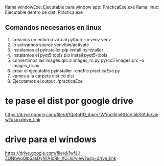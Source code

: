 Rama windowExe: Ejecutable para window app: PracticaExe.exe
Rama linux:  Ejecutable dentro de dist: Practica.exe


## Comandos necesarios en linux


1. creamos un entorno virtual
  python -m venv venv
2. lo activamos
   source venv/bin/activate
3. instalamos el pyinstaller
  pip install pyinstaller
4.  instalamos el pyqt5 tools
   pip install pyqt5-tools
5.  convertimos las images.qrc a images_rc.py
  pyrcc5 images.qrc -o images_rc.py
6. crear el ejecutable
  pyinstaller -onefile practicaExe.py
7.  vamos a la carpeta dist
  cd dist
8. Ejecutamos el output
   ./practicaExe
# te pase el dist por google drive
https://drive.google.com/file/d/1QofoRD_jbpmTWYooI5heROcVl5ldGAJo/view?usp=drive_link


# drive para el windows
https://drive.google.com/file/d/1wfJJ-ZQNbwqQlb5asDyN1A1cRk_XCLIo/view?usp=drive_link
